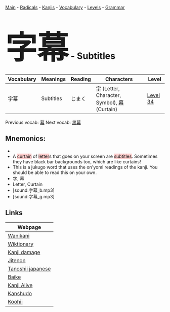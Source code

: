 <style> bigfont {font-size: 100px}</style>
[Main](../README.md) -
[Radicals](../radicals.md) -
[Kanjis](../kanjis.md) -
[Vocabulary](../vocabulary.md) -
[Levels](../levels.md) -
[Grammar](../grammar.md)
# <bigfont> 字幕</bigfont> - Subtitles 

| Vocabulary | Meanings | Reading | Characters | Level |
| --- | --- | --- | --- | --- |
| 字幕 | Subtitles | じまく |  [字](../kanjis/字.md) (Letter, Character, Symbol), [幕](../kanjis/幕.md) (Curtain) | [Level 34](../levels/wk_level34.md) |

Previous vocab: [幕](幕.md) Next vocab: [黒幕](黒幕.md) 

## Mnemonics:

* 
* A <span style="background-color:#ffcccb"> curtain</span> of <span style="background-color:#ffcccb"> letter</span>s that goes on your screen are <span style="background-color:#ffcccb"> subtitles</span>. Sometimes they have black bar backgrounds too, which are like curtains!
* This is a jukugo word that uses the on'yomi readings of the kanji. You should be able to read this on your own.
* 字, 幕
* Letter, Curtain
* [sound:字幕_b.mp3]
* [sound:字幕_g.mp3]


## Links 

| Webpage |
| --- |
| [Wanikani          ](https://www.wanikani.com/kanji/字幕) |
| [Wiktionary        ](https://en.wiktionary.org/wiki/字幕) |
| [Kanji damage      ](http://www.kanjidamage.com/kanji/search?utf8=✓&q=字幕) |
| [Jitenon           ](https://jitenon.com/kanji/字幕) |
| [Tanoshii japanese ](https://www.tanoshiijapanese.com/dictionary/kanji.cfm?k=字幕) |
| [Baike             ](https://baike.baidu.com/item/字幕) |
| [Kanji Alive       ](https://app.kanjialive.com/字幕) |
| [Kanshudo          ](https://www.kanshudo.com/searchmn?q=字幕) |
| [Koohii            ](https://kanji.koohii.com/study/kanji/字幕) |
